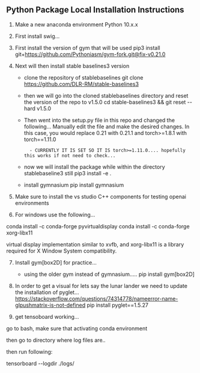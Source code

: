 ## Python Package Local Installation Instructions

1. Make a new anaconda environment Python 10.x.x

2. First install swig...
3. First install the version of gym that will be used
    pip3 install git+https://github.com/Pythoniasm/gym-fork.git@fix-v0.21.0

4. Next will then install stable baselines3 version
    - clone the repository of stablebaselines
        git clone https://github.com/DLR-RM/stable-baselines3

    - then we will go into the cloned stablebaselines directory and reset the version of the repo to v1.5.0
        cd stable-baselines3 && git reset --hard v1.5.0

    - Then went into the setup.py file in this repo and changed the following...
        Manually edit the file and make the desired changes. In this case, you would replace 0.21 with 0.21.1 and torch>=1.8.1 with torch==1.11.0
    
            - CURRENTLY IT IS SET SO IT IS torch>=1.11.0.... hopefully this works if not need to check...
    - now we will install the package while within the directory stablebaseline3 still
         pip3 install -e .

    - install gymnasium
        pip install gymnasium
5. Make sure to install the vs studio C++ components for testing openai environments

6. For windows use the following...

conda install -c conda-forge pyvirtualdisplay
conda install -c conda-forge xorg-libx11

 virtual display implementation similar to xvfb, and xorg-libx11 is a library required for X Window System compatibility.

    
7. Install gym[box2D] for practice...
    - using the older gym instead of gymnasium.....
    pip install gym[box2D]

8. In order to get a visual for lets say the lunar lander we need to update the installation of pyglet...
    https://stackoverflow.com/questions/74314778/nameerror-name-glpushmatrix-is-not-defined 
    pip install pyglet==1.5.27

9. get tensoboard working...

go to bash, make sure that activating conda environment

then go to directory where log files are..

then run following:

tensorboard --logdir ./logs/

